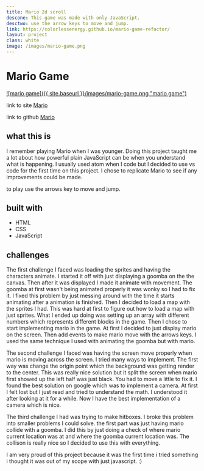 ```yaml
---
title: Mario 2d scroll
descone: This game was made with only JavaScript.
desctwo: use the arrow keys to move and jump.
link: https://colorlessenergy.github.io/mario-game-refactor/
layout: project
class: white
image: /images/mario-game.png
---
```


# Mario Game

<a href="https://colorlessenergy.github.io/mario-game-refactor/">
    ![mario game]({{ site.baseurl }}/images/mario-game.png "mario game")
</a>

link to site [Mario](https://colorlessenergy.github.io/mario-game-refactor/)

link to github [Mario](https://github.com/colorlessenergy/mario-game-refactor)

## what this is

<!-- This is a recreation of the famous mario game. The controls for the game are
the arrows keys to move and jump. -->

I remember playing Mario when I was younger. Doing this project taught me a lot about how powerful plain JavaScript can be when you understand what is happening. I usually
used atom when I code but I decided to use vs code for the first time on this project. I chose to replicate Mario to see if any improvements could be made.

to play use the arrows key to move and jump.

## built with

* HTML
* CSS
* JavaScript

## challenges

The first challenge I faced was loading the sprites and having the
characters animate. I started it off with just displaying a goomba on the the canvas. Then after it was displayed I made it animate with movement. The goomba at first wasn't being animated properly it was wonky so I had to fix it. I fixed this problem by just messing around with the time it starts animating after a animation is finished. Then I decided to load a map with the sprites I had. This was hard at first to figure out how to load a map with just sprites. What I ended up doing was setting up an array with different numbers which represents different blocks in the game. Then I chose to start implementing mario in the game. At first I decided to just display mario on the screen. Then add events to make mario move with the arrows keys. I used the same technique I used with animating the goomba but with mario.

The second challenge I faced was having the screen move properly when mario is moving across the screen. I tried many ways to implement. The first way was change the origin point which the background was getting render to the center. This was really nice solution but it split the screen when mario first showed up the left half was just black. You had to move a little to fix it. I found the best solution on google which was to implement a camera. At first I felt lost but I just read and tried to understand the math. I understood it after looking at it for a while. Now I have the best implementation of a camera which is nice.

The third challenge I had was trying to make hitboxes. I broke this problem into smaller problems I could solve. the first part was just having mario collide with a goomba. I did this by just doing a check of where mario current location was at and where the goomba current location was. The collison is really nice so I decided to use this with everything.

I am very proud of this project because it was the first time i tried something i thought it was out of my scope with just javascript. :)
